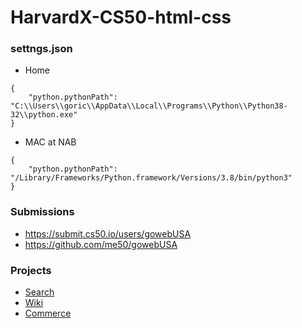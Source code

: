 # HarvardX-CS50-html-css

### settngs.json
- Home
```
{
    "python.pythonPath": "C:\\Users\\goric\\AppData\\Local\\Programs\\Python\\Python38-32\\python.exe"
}
```
- MAC at NAB
```
{
    "python.pythonPath": "/Library/Frameworks/Python.framework/Versions/3.8/bin/python3"
}
```
### Submissions
- https://submit.cs50.io/users/gowebUSA
- https://github.com/me50/gowebUSA

### Projects
- [Search](https://cs50.harvard.edu/web/2020/projects/0/)
- [Wiki](https://cs50.harvard.edu/web/2020/projects/1/)
- [Commerce](https://cs50.harvard.edu/web/2020/projects/2/)
